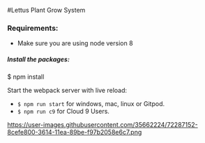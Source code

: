 #Lettus Plant Grow System
### Requirements:
- Make sure you are using node version 8
##### Install the packages:
$ npm install

Start the webpack server with live reload:
- `$ npm run start` for windows, mac, linux or Gitpod.
- `$ npm run c9` for Cloud 9 Users.

https://user-images.githubusercontent.com/35662224/72287152-8cefe800-3614-11ea-89be-f97b2058e6c7.png

